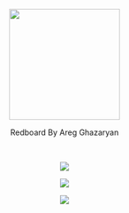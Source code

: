 <p align="center">
<img width="200px" src="https://lh3.googleusercontent.com/XJK1Y7a-Pks4mA6q87O238nffSNsLqCmUT9ZCpV61JvEaEZJqw1EaszyDXCzFPXaPPuQWhVk-_PjbMb9KG_iu3OnIqProN-hOCybbCx6lXsdv-NOS7c2uPcMd93rqPoiTSAI4ZEltXzHLB63HhVbxnb-Dz8ox32dMz6wWg-MP4S-UUpSuL0g9gsXar7X_jqtUKmK-3PrLu_VOcpr5PEIGFBhYeGM8fW47Qc33dFPR8U3zIlrBd96bhgmrvrnjNmYIuMkILL3NNwTDH1FoeFjUhFgrbOv34dtTcPxVGs3p1qJP6n3o7SefUJpDMOF4BrFwMfz1-LaBZXoPuol64zprUvjASTVAXEWnu9TP4tEADdPwIbigBDtQnhYy3NCNkPT1RX2FQ2DQXgUI7AAXysGEKvSuu-1zA9zJxjYen5kd4P__Ga_SVVxfu3qp8IrtQYHUjS56UDywRDtlLiIuyGknBontCJ_hfkXJ-u1AUeJ8_MgfIhi1XsuPu15kD4xShIuNqb35X7wkA8LJohyrDuM9gbwX3kMm5EN2DhA83zaVCYMuXQz2AWbtW8iaijFOeamBvHaKg_bWzDtFtG7kgvyycVKGV6J3xVRjCQEGVmCW9mU1ZKRVvDh0rYnFGPCNtmHlh5xBPBjrOlcg2bVLZ0sPTMF=s752-no">
</p>
<p align="center">Redboard By Areg Ghazaryan</p>
<br>
<p align="center">
<img src="https://lh3.googleusercontent.com/gl9crpWNVKUIjt-Y5hrCyxNx-97t6YL1CVxFp2PgxKN_S4MCMC59hyKhXRYitGrGXpC4rS7td6YqAJTY_Dy0YZIUEubrM-b6UNOPkRCFHhYwOta1SfOs7sE9a2Usajd3AX5DYMIbLGWq65Wh6_rqpvmrt5Cru1YDj_H_NwTyk4VRVAoHz180WNkJqb3FabEqsCr1X0WhUpMTKwvva-gysDB_LajDA2_O3i7fAFPLR_oZYfEhGb1utNCU8kz1itqM-leT6WCcdvlUBo2hFffSqqobXyQ9i8UdhayV5ee7HKYn4Lrm7l1uDqHj4Zq9yAnNL32_-KLaUMvoRN2ZpPqQ6VZM1qqlkkFyLVwMrPDHw1nTqQzdJkwXT07SuTuuKKJTgxtfppZh__AMQWVjKoHi8tKoOabxN-qlJg_17GrP7P4vnfJUWzlXlQPaIAD6xVqYJfhj7HXiajzddfgAsnJSwEHlh2xAThk7QGCYgn7nE6xFfvBFf8JYe-l4qy1_cTvresKN5fS98noymZ2f3GRl-YGWrdT1Mfpp4CK07K5Dr4m0t_7Mx9NxJWtnf-Q7Eee7SqxQM6G83U0IfBKDOqGIpeJEKCwC_KSmgqAeTBWI4hFYPkbL8c4r0KYuUZZGJzdB0CLjiZTgvYqApZFkjDKN4djP=w1191-h752-no">
</p>
<p align="center">
<img src="https://lh3.googleusercontent.com/yGihuIRBuDoHgjCqZx4VIxs-i_CR5kXad1G93AjqxQaIjlQxFQcEM1TJgeJKEr_K-V7sSL-89gGKSgStJlnm5H_RLq6cOSkEabk8Bg2B3ydipO6nzVEXi8YhmHEhFlC8Ib1HU1NYEUXLlCYn239xZQwCB_e657hly66791ZhbwExaGrFLLDi_Oid0bSkMzWqD62dWhcHg5MLE_eGHbOAhcVjAeB19FCm0RhOWR2zReKWZz9yol8UNDF_6j2SrVyPykRYagZLhn3-29FUqpFCgwV7Q6y5NP-931WCZh7CmYL9vpPoBdEjMIhKxjMXK9mdrB3HI5Q3DPV7fc5cWcvHfserPin9UF7SiaOVshQCt1KvOQkHB55O2x5-hnnFNDccCtM5LGD4ICheyiMr_C9ah0-t3cFkuoX3pmqvApq3HJZly4f5cwGKjgkQhJahu9ThhuVAMuN7K0bnH_sOL-O9KP4DP9PokWQSKrYX2ezdqKEkg1g6_vRGMaqmVmcZZfr2St0xGK4hocvLKQq43JyJWJSjK4vvvFscS2jdERLgiz7OVNaPzpIYDmBCsKaiCopqwfyixsMtp1_MSPV8m5SxCBZOXhUmhL0uU2o5TOd72sVODq02mprKG9x99rsdSgH_UkWIqaiUFJdMvZcD3F0EIcuD=w1189-h752-no">
</p>
<p align="center">
<img src="https://lh3.googleusercontent.com/7kt_1CKAkS8Ef7euZjZORDU_NvdxlPfi8j8fYkzwcGHkgL99psgsSVXbWXDCnrQGtKox5ZraAib5uFKRGTqmJ32o-Es6uYERC5ZAptdQhKhwAVuSQkFyW5NAmV_Ndf-k72GOpMIV8tOmz4EErKIAJMRyab2Ge2zOJ21vZ5AOgp8He5vkIhpPQWxjRDjr0knPdKQMu-Amwu_mOiGz2kEsjMTUocmYsgPS4muDcnNnDnoGCsPJjJWn8H22ViFAk30VeBMcRNILHF1TNjj3NWrG-EC1qmMBAc6qYTf-PVZ2T6sTzblwTyfjU_Bslj3Zdss2_1j9XbN1MwYTVr_9JvoxnahUfOSSXnPFRKr6K98jJGTROFNkZVP1-mmpVzRtU5sY6Np4vt1lprK7W-Eu1jigg4aob0OmRHE3L15UaomChPHyYi2d5_5s-TRaxm1NvHCTNB09PeXkZzNuNKjAlvEwDBi7n6Qo6bfXbmih5HBmW4CQ9B4KTW4ivYfbKSEQEVae2xf8EKJLtBQ8zBsBQVYyOTTU3W_l562dvqtc9WNeObITlgsJv7ekU2NODc1VknG2WEaWYTxPZzqKqochFhL33lM4W-tSrMeuBAjlZg2NdWQ5awWicCwx3vzsOprhuwv3bp6o-pJ657gXEBWKaqFBgTZo=w1189-h752-no">
</p>

